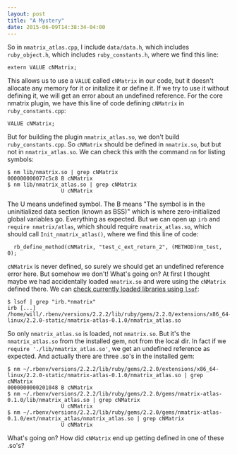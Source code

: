 ```yaml
---
layout: post
title: "A Mystery"
date: 2015-06-09T14:38:34-04:00
---
```

So in `nmatrix_atlas.cpp`, I include `data/data.h`, which includes `ruby_object.h`, which includes `ruby_constants.h`, where we find this line:

```
extern VALUE cNMatrix;
```

This allows us to use a `VALUE` called `cNMatrix` in our code, but it doesn't allocate any memory for it or initalize it or define it. If we try to use it without
defining it, we will get an error about an undefined reference. For the core nmatrix plugin, we have this line of code defining `cNMatrix` in `ruby_constants.cpp`:

```
VALUE cNMatrix;
```

But for building the plugin `nmatrix_atlas.so`, we don't build `ruby_constants.cpp`. So `cNMatrix` should be defined in `nmatrix.so`, but but not in `nmatrix_atlas.so`.
We can check this with the command `nm` for listing symbols:

```
$ nm lib/nmatrix.so | grep cNMatrix
000000000077c5c8 B cNMatrix
$ nm lib/nmatrix_atlas.so | grep cNMatrix
                 U cNMatrix
```

The U means undefined symbol. The B means "The symbol is in the uninitialized data section (known as BSS)" which is where zero-initialized global variables go.
Everything as expected.  But we can open up `irb` and `require nmatrix/atlas`, which should require `nmatrix_atlas.so`, which should call `Init_nmatrix_atlas()`,
where we find this line of code:

```
  rb_define_method(cNMatrix, "test_c_ext_return_2", (METHOD)nm_test, 0);
```

`cNMatrix` is never defined, so surely we should get an undefined reference error here. But somehow we don't! What's going on? At first I thought maybe we had accidentally loaded 
`nmatrix.so` and were using the `cNMatrix` defined there. We can [check currently loaded libraries using `lsof`](https://superuser.com/questions/310199/see-currently-loaded-shared-objects-in-linux):

```
$ lsof | grep "irb.*nmatrix"
irb [...] /home/will/.rbenv/versions/2.2.2/lib/ruby/gems/2.2.0/extensions/x86_64-linux/2.2.0-static/nmatrix-atlas-0.1.0/nmatrix_atlas.so
```

So only `nmatrix_atlas.so` is loaded, not `nmatrix.so`. But it's the `nmatrix_atlas.so` from the installed gem, not from the local dir.
In fact if we `require './lib/nmatrix_atlas.so'`, we get an undefined reference as expected.
And actually there
are three .so's in the installed gem:

```
$ nm ~/.rbenv/versions/2.2.2/lib/ruby/gems/2.2.0/extensions/x86_64-linux/2.2.0-static/nmatrix-atlas-0.1.0/nmatrix_atlas.so | grep cNMatrix
0000000000201048 B cNMatrix
$ nm ~/.rbenv/versions/2.2.2/lib/ruby/gems/2.2.0/gems/nmatrix-atlas-0.1.0/lib/nmatrix_atlas.so | grep cNMatrix
                 U cNMatrix
$ nm ~/.rbenv/versions/2.2.2/lib/ruby/gems/2.2.0/gems/nmatrix-atlas-0.1.0/ext/nmatrix_atlas/nmatrix_atlas.so | grep cNMatrix
                 U cNMatrix
```

What's going on? How did `cNMatrix` end up getting defined in one of these .so's?

